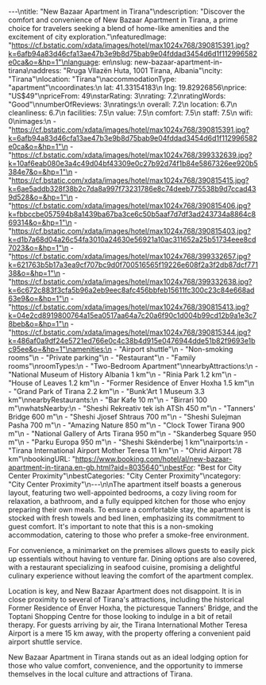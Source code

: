 ---\ntitle: "New Bazaar Apartment in Tirana"\ndescription: "Discover the comfort and convenience of New Bazaar Apartment in Tirana, a prime choice for travelers seeking a blend of home-like amenities and the excitement of city exploration."\nfeaturedImage: "https://cf.bstatic.com/xdata/images/hotel/max1024x768/390815391.jpg?k=6afb94a83d46cfa13ae47b3e9b8d75bab9e04fddad3454d6d1f112996582e0ca&o=&hp=1"\nlanguage: en\nslug: new-bazaar-apartment-in-tirana\naddress: "Rruga Vllazën Huta, 1001 Tirana, Albania"\ncity: "Tirana"\nlocation: "Tirana"\naccommodationType: "apartment"\ncoordinates:\n  lat: 41.33154183\n  lng: 19.82926856\nprice: "US$49"\npriceFrom: 49\nstarRating: 3\nrating: 7.2\nratingWords: "Good"\nnumberOfReviews: 3\nratings:\n  overall: 7.2\n  location: 6.7\n  cleanliness: 6.7\n  facilities: 7.5\n  value: 7.5\n  comfort: 7.5\n  staff: 7.5\n  wifi: 0\nimages:\n  - "https://cf.bstatic.com/xdata/images/hotel/max1024x768/390815391.jpg?k=6afb94a83d46cfa13ae47b3e9b8d75bab9e04fddad3454d6d1f112996582e0ca&o=&hp=1"\n  - "https://cf.bstatic.com/xdata/images/hotel/max1024x768/399332639.jpg?k=10af6eab080e3a4c49d04bf43309e0c27b92d74f1b84e5867326ee920b5384e7&o=&hp=1"\n  - "https://cf.bstatic.com/xdata/images/hotel/max1024x768/390815415.jpg?k=6ae5addb328f38b2c7da8a997f73231786e8c74deeb775538b9d7ccad439d528&o=&hp=1"\n  - "https://cf.bstatic.com/xdata/images/hotel/max1024x768/390815406.jpg?k=fbbccbe057594b8a1439ba67ba3ce6c50b5aaf7d7df3ad243734a8864c869314&o=&hp=1"\n  - "https://cf.bstatic.com/xdata/images/hotel/max1024x768/390815403.jpg?k=d1b7a68d04a26c54fa3010a24630e56921a10ac311652a25b51734eee8cd7023&o=&hp=1"\n  - "https://cf.bstatic.com/xdata/images/hotel/max1024x768/399332657.jpg?k=621763b5b17a3ea9cf707bc9d0f700516565f19226e608f2a3f2db87dcf77138&o=&hp=1"\n  - "https://cf.bstatic.com/xdata/images/hotel/max1024x768/399332638.jpg?k=6c672c883f3cfa5b96a2eb9eec8afc456bbfeb15611fc300c23c84e668ad63e9&o=&hp=1"\n  - "https://cf.bstatic.com/xdata/images/hotel/max1024x768/390815413.jpg?k=04e2cd8919800764a15ea0517aa64a7c20a6f90c1d004b99cd12b9a1e3c78beb&o=&hp=1"\n  - "https://cf.bstatic.com/xdata/images/hotel/max1024x768/390815344.jpg?k=486af0a9df24e5721ed766e0c4c38b4d915e0476944dde51b82f9693e1bc95ee&o=&hp=1"\namenities:\n  - "Airport shuttle"\n  - "Non-smoking rooms"\n  - "Private parking"\n  - "Restaurant"\n  - "Family rooms"\nroomTypes:\n  - "Two-Bedroom Apartment"\nnearbyAttractions:\n  - "National Museum of History Albania 1 km"\n  - "Rinia Park 1.2 km"\n  - "House of Leaves 1.2 km"\n  - "Former Residence of Enver Hoxha 1.5 km"\n  - "Grand Park of Tirana 2.2 km"\n  - "Bunk'Art 1 Museum 3.3 km"\nnearbyRestaurants:\n  - "Bar Kafe 10 m"\n  - "Birrari 100 m"\nwhatsNearby:\n  - "Sheshi Rekreativ tek ish ATSh 450 m"\n  - "Tanners' Bridge 600 m"\n  - "Sheshi Jjosef Shtraus 700 m"\n  - "Sheshi Sulejman Pasha 700 m"\n  - "Amazing Nature 850 m"\n  - "Clock Tower Tirana 900 m"\n  - "National Gallery of Arts Tirana 950 m"\n  - "Skanderbeg Square 950 m"\n  - "Parku Europa 950 m"\n  - "Sheshi Skënderbej 1 km"\nairports:\n  - "Tirana International Airport Mother Teresa 11 km"\n  - "Ohrid Airport 78 km"\nbookingURL: "https://www.booking.com/hotel/al/new-bazaar-apartment-in-tirana.en-gb.html?aid=8035640"\nbestFor: "Best for City Center Proximity"\nbestCategories: "City Center Proximity"\ncategory: "City Center Proximity"\n---\n\nThe apartment itself boasts a generous layout, featuring two well-appointed bedrooms, a cozy living room for relaxation, a bathroom, and a fully equipped kitchen for those who enjoy preparing their own meals. To ensure a comfortable stay, the apartment is stocked with fresh towels and bed linen, emphasizing its commitment to guest comfort. It's important to note that this is a non-smoking accommodation, catering to those who prefer a smoke-free environment.

For convenience, a minimarket on the premises allows guests to easily pick up essentials without having to venture far. Dining options are also covered, with a restaurant specializing in seafood cuisine, promising a delightful culinary experience without leaving the comfort of the apartment complex.

Location is key, and New Bazaar Apartment does not disappoint. It is in close proximity to several of Tirana's attractions, including the historical Former Residence of Enver Hoxha, the picturesque Tanners' Bridge, and the Toptani Shopping Centre for those looking to indulge in a bit of retail therapy. For guests arriving by air, the Tirana International Mother Teresa Airport is a mere 15 km away, with the property offering a convenient paid airport shuttle service.

New Bazaar Apartment in Tirana stands out as an ideal lodging option for those who value comfort, convenience, and the opportunity to immerse themselves in the local culture and attractions of Tirana.